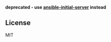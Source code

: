**deprecated - use [ansible-initial-server](https://github.com/chriswayg/ansible-initial-server) instead**



License
-------

MIT
